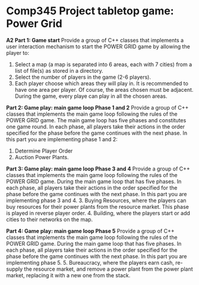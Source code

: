 # Comp345 Project tabletop game: Power Grid
**A2**
**Part 1: Game start**
Provide a group of C++ classes that implements a user interaction mechanism to start the POWER GRID game by allowing the player to:
1) Select a map (a map is separated into 6 areas, each with 7 cities) from a list of file(s) as stored in a directory.
2) Select the number of players in the game (2-6 players).
3) Each player choose which areas they will play in. It is recommended to have one area per player. Of course, the areas chosen must be adjacent. During the game, every playe can    play in all the chosen areas.

**Part 2: Game play: main game loop Phase 1 and 2**
Provide a group of C++ classes that implements the main game loop following the rules of the POWER GRID game. The main game loop has five phases and constitutes one game round. In each phase, all players take their actions in the order specified for the phase before the game continues with the next phase. In this part you are implementing phase 1 and 2:
  1. Determine Player Order
  2. Auction Power Plants.

**Part 3: Game play: main game loop Phase 3 and 4**
Provide a group of C++ classes that implements the main game loop following the rules of the POWER GRID game. During the main game loop that has five phases. In each phase, all players take their actions in the order specified for the phase before the game continues with the next phase. In this part you are implementing phase 3 and 4.
  3. Buying Resources, where the players can buy resources for their power plants from the resource market. This phase is played in reverse player order.
  4. Building, where the players start or add cities to their networks on the map.

**Part 4: Game play: main game loop Phase 5**
Provide a group of C++ classes that implements the main game loop following the rules of the POWER GRID game. During the main game loop that has five phases. In each phase, all players take their actions in the order specified for the phase before the game continues with the next phase. In this part you are implementing phase 5.
  5. Bureaucracy, where the players earn cash, re-supply the resource market, and remove a power plant from the power plant market, replacing it with a new one from the stack.
